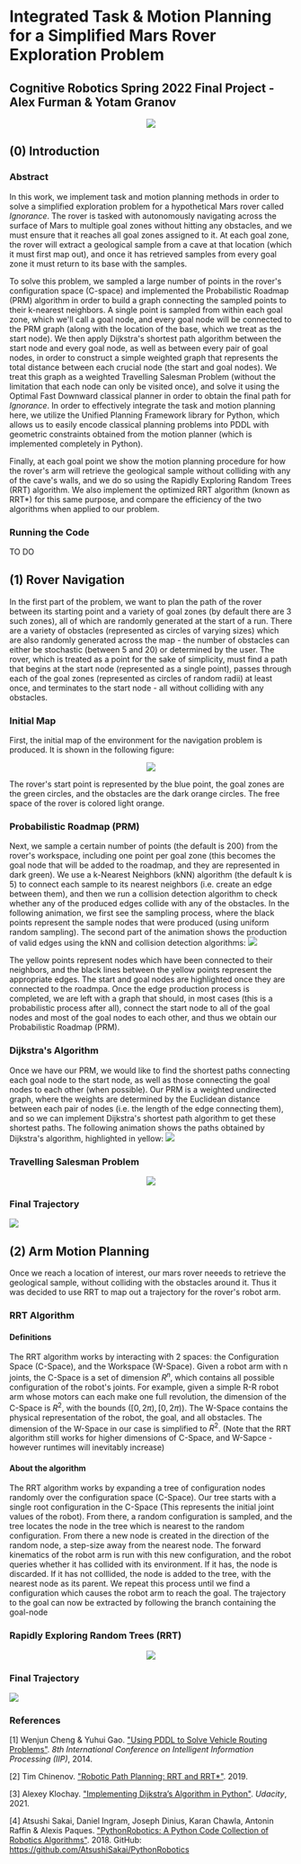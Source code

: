 # Integrated Task & Motion Planning for a Simplified Mars Rover Exploration Problem
## Cognitive Robotics Spring 2022 Final Project - Alex Furman & Yotam Granov

<p align="center">
  <img src=https://github.com/AlexanderFurman/Cognitive-Robotics-Project/blob/main/Graphics/Rover.jpg>
</p>

## (0) Introduction
### Abstract
In this work, we implement task and motion planning methods in order to solve a simplified exploration problem for a hypothetical Mars rover called *Ignorance*. The rover is tasked with autonomously navigating across the surface of Mars to multiple goal zones without hitting any obstacles, and we must ensure that it reaches all goal zones assigned to it. At each goal zone, the rover will extract a geological sample from a cave at that location (which it must first map out), and once it has retrieved samples from every goal zone it must return to its base with the samples.

To solve this problem, we sampled a large number of points in the rover's configuration space (C-space) and implemented the Probabilistic Roadmap (PRM) algorithm in order to build a graph connecting the sampled points to their k-nearest neighbors. A single point is sampled from within each goal zone, which we'll call a goal node, and every goal node will be connected to the PRM graph (along with the location of the base, which we treat as the start node). We then apply Dijkstra's shortest path algorithm between the start node and every goal node, as well as between every pair of goal nodes, in order to construct a simple weighted graph that represents the total distance between each crucial node (the start and goal nodes). We treat this graph as a weighted Travelling Salesman Problem (without the limitation that each node can only be visited once), and solve it using the Optimal Fast Downward classical planner in order to obtain the final path for *Ignorance*. In order to effectively integrate the task and motion planning here, we utilize the Unified Planning Framework library for Python, which allows us to easily encode classical planning problems into PDDL with geometric constraints obtained from the motion planner (which is implemented completely in Python).

Finally, at each goal point we show the motion planning procedure for how the rover's arm will retrieve the geological sample without colliding with any of the cave's walls, and we do so using the Rapidly Exploring Random Trees (RRT) algorithm. We also implement the optimized RRT algorithm (known as RRT*) for this same purpose, and compare the efficiency of the two algorithms when applied to our problem.

### Running the Code
TO DO

## (1) Rover Navigation
In the first part of the problem, we want to plan the path of the rover between its starting point and a variety of goal zones (by default there are 3 such zones), all of which are randomly generated at the start of a run. There are a variety of obstacles (represented as circles of varying sizes) which are also randomly generated across the map - the number of obstacles can either be stochastic (between 5 and 20) or determined by the user. The rover, which is treated as a point for the sake of simplicity, must find a path that begins at the start node (represented as a single point), passes through each of the goal zones (represented as circles of random radii) at least once, and terminates to the start node - all without colliding with any obstacles.

### Initial Map
First, the initial map of the environment for the navigation problem is produced. It is shown in the following figure:
<p align="center">
  <img src=https://github.com/AlexanderFurman/Cognitive-Robotics-Project/blob/main/Graphics/Initial_Map.png>
</p>

The rover's start point is represented by the blue point, the goal zones are the green circles, and the obstacles are the dark orange circles. The free space of the rover is colored light orange.

### Probabilistic Roadmap (PRM)
Next, we sample a certain number of points (the default is 200) from the rover's workspace, including one point per goal zone (this becomes the goal node that will be added to the roadmap, and they are represented in dark green). We use a k-Nearest Neighbors (kNN) algorithm (the default k is 5) to connect each sample to its nearest neighbors (i.e. create an edge between them), and then we run a collision detection algorithm to check whether any of the produced edges collide with any of the obstacles. In the following animation, we first see the sampling process, where the black points represent the sample nodes that were produced (using uniform random sampling). The second part of the animation shows the production of valid edges using the kNN and collision detection algorithms:
![](https://github.com/AlexanderFurman/Cognitive-Robotics-Project/blob/main/Graphics/PRM_Animation.gif)

The yellow points represent nodes which have been connected to their neighbors, and the black lines between the yellow points represent the appropriate edges. The start and goal nodes are highlighted once they are connected to the roadmpa. Once the edge production process is completed, we are left with a graph that should, in most cases (this is a probabilistic process after all), connect the start node to all of the goal nodes and most of the goal nodes to each other, and thus we obtain our Probabilistic Roadmap (PRM).

### Dijkstra's Algorithm
Once we have our PRM, we would like to find the shortest paths connecting each goal node to the start node, as well as those connecting the goal nodes to each other (when possible). Our PRM is a weighted undirected graph, where the weights are determined by the Euclidean distance between each pair of nodes (i.e. the length of the edge connecting them), and so we can implement Dijkstra's shortest path algorithm to get these shortest paths. The following animation shows the paths obtained by Dijkstra's algorithm, highlighted in yellow:
![](https://github.com/AlexanderFurman/Cognitive-Robotics-Project/blob/main/Graphics/Dijkstra_Animation.gif)

### Travelling Salesman Problem
<p align="center">
  <img src=https://github.com/AlexanderFurman/Cognitive-Robotics-Project/blob/main/Graphics/Simplified_Graph.png>
</p>

### Final Trajectory
![](https://github.com/AlexanderFurman/Cognitive-Robotics-Project/blob/main/Graphics/Final_Trajectory_Animation.gif)

## (2) Arm Motion Planning
Once we reach a location of interest, our mars rover neeeds to retrieve the geological sample, without colliding with the obstacles
around it. Thus it was decided to use RRT to map out a trajectory for the rover's robot arm.

### RRT Algorithm
#### Definitions
The RRT algorithm works by interacting with 2 spaces: the Configuration Space (C-Space), and the Workspace (W-Space). Given a robot arm with n joints, the C-Space is a set of dimension $R^n$, which contains all possible configuration of the robot's joints. For example, given a simple R-R robot arm whose motors can each make one full revolution, the dimension of the C-Space is $R^2$, with the bounds $([0, 2\pi),[0, 2\pi))$. 
The W-Space contains the physical representation of the robot, the goal, and all obstacles. The dimension of the W-Space in our case is simplified to $R^2$. (Note that the RRT algorithm still works for higher dimensions of C-Space, and W-Sapce - however runtimes will inevitably increase)

#### About the algorithm
The RRT algorithm works by expanding a tree of configuration nodes randomly over the configuration space (C-Space). Our tree starts with a single root configuration in the C-Space (This represents the initial joint values of the robot). From there, a random configuration is sampled, and the tree locates the node in the tree which is nearest to the random configuration. From there a new node is created in the direction of the random node, a step-size away from the nearest node. The forward kinematics of the robot arm is run with this new configuration, and the robot queries whether it has collided with its environment. If it has, the node is discarded. If it has not colllided, the node is added to the tree, with the nearest node as its parent. We repeat this process until we find a configuration which causes the robot arm to reach the goal. The trajectory to the goal can now be extracted by following the branch containing the goal-node

### Rapidly Exploring Random Trees (RRT)
<p align="center">
  <img src=https://github.com/AlexanderFurman/Cognitive-Robotics-Project/blob/main/Graphics/RRT_C-Space.png>
</p>

### Final Trajectory
![](https://github.com/AlexanderFurman/Cognitive-Robotics-Project/blob/main/Graphics/Arm_Animation.gif)

### References

[1] Wenjun Cheng & Yuhui Gao. ["Using PDDL to Solve Vehicle Routing Problems"](https://hal.inria.fr/hal-01383334). *8th International
Conference on Intelligent Information Processing (IIP)*, 2014.

[2] Tim Chinenov. ["Robotic Path Planning: RRT and RRT*"](https://theclassytim.medium.com/robotic-path-planning-rrt-and-rrt-212319121378). 2019. 

[3] Alexey Klochay. ["Implementing Dijkstra’s Algorithm in Python"](https://www.udacity.com/blog/2021/10/implementing-dijkstras-algorithm-in-python.html). *Udacity*, 2021. 

[4] Atsushi Sakai, Daniel Ingram, Joseph Dinius, Karan Chawla, Antonin Raffin & Alexis Paques. ["PythonRobotics: A Python Code Collection of Robotics Algorithms"](https://arxiv.org/abs/1808.10703). 2018. GitHub: https://github.com/AtsushiSakai/PythonRobotics
